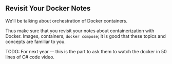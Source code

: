 ## Revisit Your Docker Notes

We'll be talking about orchestration of Docker containers. 

Thus make sure that you revisit your notes about containerization with Docker. Images, containers, `docker compose`; it is good that these topics and concepts are familiar to you. 

TODO: For next year -- this is the part to ask them to watch the docker in 50 lines of C# code video.
